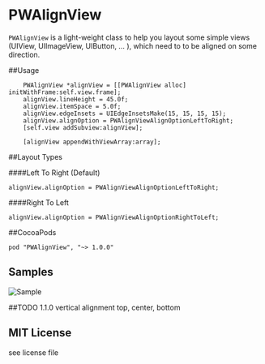 PWAlignView
===========
`PWAlignView` is a light-weight class to help you layout some simple views (UIView, UIImageView, UIButton, … ), which need to to be aligned on some direction.

##Usage

```
    PWAlignView *alignView = [[PWAlignView alloc] initWithFrame:self.view.frame];
    alignView.lineHeight = 45.0f;
    alignView.itemSpace = 5.0f;
    alignView.edgeInsets = UIEdgeInsetsMake(15, 15, 15, 15);
    alignView.alignOption = PWAlignViewAlignOptionLeftToRight;
    [self.view addSubview:alignView];
    
    [alignView appendWithViewArray:array];
```

##Layout Types

####Left To Right (Default)

```
alignView.alignOption = PWAlignViewAlignOptionLeftToRight;
```

####Right To Left

```
alignView.alignOption = PWAlignViewAlignOptionRightToLeft;
```
##CocoaPods

 ```
pod "PWAlignView", "~> 1.0.0"
 ```

## Samples
![Sample](https://raw.github.com/wpsteak/PWAlignView/master/Screenshot.png)

##TODO
1.1.0
vertical alignment top, center, bottom

## MIT License
see license file
